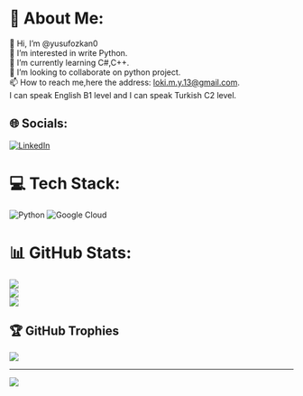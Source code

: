 # 💫 About Me:
👋 Hi, I’m @yusufozkan0<br>👀 I’m interested in write Python.<br>🌱 I’m currently learning C#,C++.<br>💞️ I’m looking to collaborate on python project.<br>📫 How to reach me,here the address: loki.m.y.13@gmail.com.<br>I can speak English B1 level and I can speak Turkish C2 level.<br>


## 🌐 Socials:
[![LinkedIn](https://img.shields.io/badge/LinkedIn-%230077B5.svg?logo=linkedin&logoColor=white)](https://linkedin.com/in/www.linkedin.com/in/yusuf-özkan-359a80240) 

# 💻 Tech Stack:
![Python](https://img.shields.io/badge/python-3670A0?style=for-the-badge&logo=python&logoColor=ffdd54) ![Google Cloud](https://img.shields.io/badge/Google%20Cloud-%234285F4.svg?style=for-the-badge&logo=google-cloud&logoColor=white)
# 📊 GitHub Stats:
![](https://github-readme-stats.vercel.app/api?username=yusufozkan0&theme=dark&hide_border=false&include_all_commits=false&count_private=false)<br/>
![](https://github-readme-streak-stats.herokuapp.com/?user=yusufozkan0&theme=dark&hide_border=false)<br/>
![](https://github-readme-stats.vercel.app/api/top-langs/?username=yusufozkan0&theme=dark&hide_border=false&include_all_commits=false&count_private=false&layout=compact)

## 🏆 GitHub Trophies
![](https://github-profile-trophy.vercel.app/?username=yusufozkan0&theme=radical&no-frame=false&no-bg=true&margin-w=4)

---
[![](https://visitcount.itsvg.in/api?id=yusufozkan0&icon=2&color=11)](https://visitcount.itsvg.in)

<!-- Proudly created with GPRM ( https://gprm.itsvg.in ) -->
